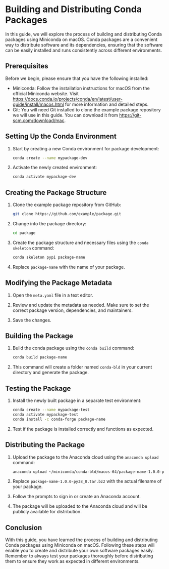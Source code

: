 # Building and Distributing Conda Packages

In this guide, we will explore the process of building and distributing Conda packages using Miniconda on macOS. Conda packages are a convenient way to distribute software and its dependencies, ensuring that the software can be easily installed and runs consistently across different environments.

## Prerequisites

Before we begin, please ensure that you have the following installed:

- Miniconda: Follow the installation instructions for macOS from the official Miniconda website. Visit https://docs.conda.io/projects/conda/en/latest/user-guide/install/macos.html for more information and detailed steps.
- Git: You will need Git installed to clone the example package repository we will use in this guide. You can download it from https://git-scm.com/download/mac.

## Setting Up the Conda Environment

1. Start by creating a new Conda environment for package development:

    ```bash
    conda create --name mypackage-dev
    ```

2. Activate the newly created environment:

    ```bash
    conda activate mypackage-dev
    ```

## Creating the Package Structure

1. Clone the example package repository from GitHub:

    ```bash
    git clone https://github.com/example/package.git
    ```

2. Change into the package directory:

    ```bash
    cd package
    ```

3. Create the package structure and necessary files using the `conda skeleton` command:

    ```bash
    conda skeleton pypi package-name
    ```

4. Replace `package-name` with the name of your package.

## Modifying the Package Metadata

1. Open the `meta.yaml` file in a text editor.

2. Review and update the metadata as needed. Make sure to set the correct package version, dependencies, and maintainers.

3. Save the changes.

## Building the Package

1. Build the conda package using the `conda build` command:

    ```bash
    conda build package-name
    ```

2. This command will create a folder named `conda-bld` in your current directory and generate the package.

## Testing the Package

1. Install the newly built package in a separate test environment:

    ```bash
    conda create --name mypackage-test
    conda activate mypackage-test
    conda install -c conda-forge package-name
    ```

2. Test if the package is installed correctly and functions as expected.

## Distributing the Package

1. Upload the package to the Anaconda cloud using the `anaconda upload` command:

    ```bash
    anaconda upload ~/miniconda/conda-bld/macos-64/package-name-1.0.0-py38_0.tar.bz2
    ```

2. Replace `package-name-1.0.0-py38_0.tar.bz2` with the actual filename of your package.

3. Follow the prompts to sign in or create an Anaconda account.

4. The package will be uploaded to the Anaconda cloud and will be publicly available for distribution.

## Conclusion

With this guide, you have learned the process of building and distributing Conda packages using Miniconda on macOS. Following these steps will enable you to create and distribute your own software packages easily. Remember to always test your packages thoroughly before distributing them to ensure they work as expected in different environments.